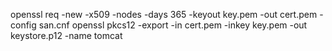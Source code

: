 openssl req -new -x509 -nodes -days 365 -keyout key.pem -out cert.pem -config san.cnf
openssl pkcs12 -export -in cert.pem -inkey key.pem -out keystore.p12 -name tomcat

